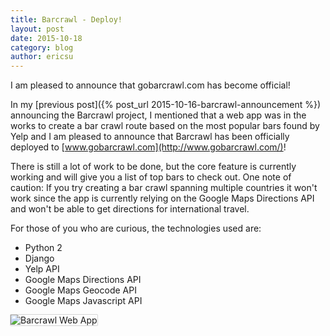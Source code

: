 ```yaml
---
title: Barcrawl - Deploy!
layout: post
date: 2015-10-18
category: blog
author: ericsu
---
```


I am pleased to announce that gobarcrawl.com has become official!

In my [previous post]({% post_url 2015-10-16-barcrawl-announcement %})
announcing the Barcrawl project, I mentioned that a web app was in the works
to create a bar crawl route based on the most popular bars found by Yelp and
I am pleased to announce that Barcrawl has been officially deployed to
[www.gobarcrawl.com](http://www.gobarcrawl.com/)!

There is still a lot of work to be done, but the core feature is currently
working and will give you a list of top bars to check out. One note of caution:
If you try creating a bar crawl spanning multiple countries it won't work
since the app is currently relying on the Google Maps Directions API and
won't be able to get directions for international travel.

For those of you who are curious, the technologies used are:

- Python 2
- Django
- Yelp API
- Google Maps Directions API
- Google Maps Geocode API
- Google Maps Javascript API

<p class="blog-image">
    <img src="{{ site.url }}/assets/images/posts/barcrawl.gif"
             class="img-responsive center-block"
             alt="Barcrawl Web App"
             style="box-shadow: 0 0 1px #111">
</p>
